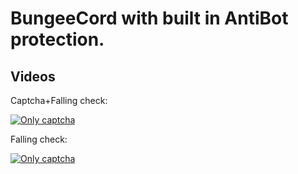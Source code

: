 BungeeCord with built in AntiBot protection.
==========

Videos
--------
Captcha+Falling check:

[![Only captcha](https://i.ytimg.com/vi/S27EbttIG-8/1.jpg)](https://youtu.be/S27EbttIG-8)

Falling check:

[![Only captcha](https://i.ytimg.com/vi/23O16oJyvl8/1.jpg)](https://youtu.be/23O16oJyvl8)